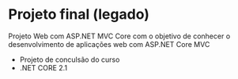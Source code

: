 # Projeto final (legado)
Projeto Web com ASP.NET MVC Core com o objetivo de conhecer o desenvolvimento de aplicações web com ASP.NET Core MVC
- Projeto de conculsão do curso
- .NET CORE 2.1

